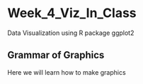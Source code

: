 # Week_4_Viz_In_Class
Data Visualization using R package ggplot2

## Grammar of Graphics  
Here we will learn how to make graphics
